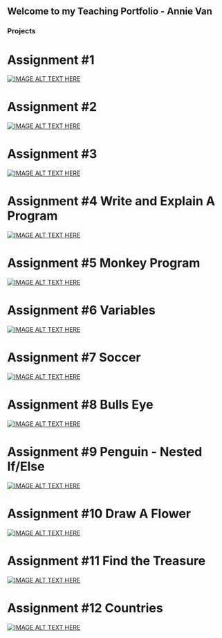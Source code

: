 ## Welcome to my Teaching Portfolio - Annie Van

### Projects

# Assignment #1
[![IMAGE ALT TEXT HERE](https://img.youtube.com/vi/4Pz62FRO8Z4/0.jpg)](https://www.youtube.com/watch?v=4Pz62FRO8Z4)


# Assignment #2
[![IMAGE ALT TEXT HERE](https://img.youtube.com/vi/OdbjW8mn4Jo/0.jpg)](https://www.youtube.com/watch?v=OdbjW8mn4Jo)


# Assignment #3
[![IMAGE ALT TEXT HERE](https://img.youtube.com/vi/-FLNuwpSMvM/0.jpg)](https://www.youtube.com/watch?v=-FLNuwpSMvM)

# Assignment #4 Write and Explain A Program
[![IMAGE ALT TEXT HERE](https://img.youtube.com/vi/dVYqZrT82oc/0.jpg)](https://www.youtube.com/watch?v=dVYqZrT82oc)

# Assignment #5 Monkey Program
[![IMAGE ALT TEXT HERE](https://img.youtube.com/vi/9xfgNsPDbT4/0.jpg)](https://www.youtube.com/watch?v=9xfgNsPDbT4)

# Assignment #6 Variables
[![IMAGE ALT TEXT HERE](https://img.youtube.com/vi/eHEQ53aLnQE/0.jpg)](https://www.youtube.com/watch?v=eHEQ53aLnQE)

# Assignment #7 Soccer
[![IMAGE ALT TEXT HERE](https://img.youtube.com/vi/Mb1tdcdGeU0/0.jpg)](https://www.youtube.com/watch?v=Mb1tdcdGeU0)

# Assignment #8 Bulls Eye
[![IMAGE ALT TEXT HERE](https://img.youtube.com/vi/bhjUHjdfFk4/0.jpg)](https://www.youtube.com/watch?v=bhjUHjdfFk4)

# Assignment #9 Penguin - Nested If/Else
[![IMAGE ALT TEXT HERE](https://img.youtube.com/vi/2mZUF4r-XQc/0.jpg)](https://www.youtube.com/watch?v=2mZUF4r-XQc)

# Assignment #10 Draw A Flower
[![IMAGE ALT TEXT HERE](https://img.youtube.com/vi/C3qIs5yFPGE/0.jpg)](https://www.youtube.com/watch?v=C3qIs5yFPGE)

# Assignment #11 Find the Treasure
[![IMAGE ALT TEXT HERE](https://img.youtube.com/vi/S8pSXDJBTxM/0.jpg)](https://www.youtube.com/watch?v=S8pSXDJBTxM)

# Assignment #12 Countries
[![IMAGE ALT TEXT HERE](https://img.youtube.com/vi/_hS76Dr9YHc/0.jpg)](https://www.youtube.com/watch?v=_hS76Dr9YHc)
